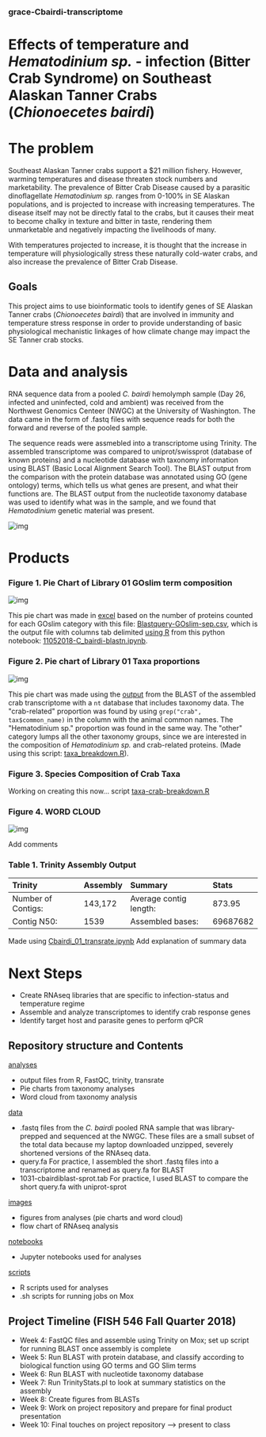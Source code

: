 ### grace-Cbairdi-transcriptome

# Effects of temperature and _Hematodinium sp._ - infection (Bitter Crab Syndrome) on Southeast Alaskan Tanner Crabs (_Chionoecetes bairdi_)

# The problem
Southeast Alaskan Tanner crabs support a $21 million fishery. However, warming temperatures and disease threaten stock numbers and marketability. The prevalence of Bitter Crab Disease caused by a parasitic dinoflagellate _Hematodinium sp._ ranges from 0-100% in SE Alaskan populations, and is projected to increase with increasing temperatures. The disease itself may not be directly fatal to the crabs, but it causes their meat to become chalky in texture and bitter in taste, rendering them unmarketable and negatively impacting the livelihoods of many. 

With temperatures projected to increase, it is thought that the increase in temperature will physiologically stress these naturally cold-water crabs, and also increase the prevalence of Bitter Crab Disease. 

## Goals
This project aims to use bioinformatic tools to identify genes of SE Alaskan Tanner crabs (_Chionoecetes bairdi_) that are involved in immunity and temperature stress response in order to provide understanding of basic physiological mechanistic linkages of how climate change may impact the SE Tanner crab stocks. 

# Data and analysis
RNA sequence data from a pooled _C. bairdi_ hemolymph sample (Day 26, infected and uninfected, cold and ambient) was received from the Northwest Genomics Centeer (NWGC) at the University of Washington. The data came in the form of .fastq files with sequence reads for both the forward and reverse of the pooled sample. 

The sequence reads were assmebled into a transcriptome using Trinity. The assembled transcriptome was compared to uniprot/swissprot (database of known proteins) and a nucleotide database with taxonomy information using BLAST (Basic Local Alignment Search Tool). The BLAST output from the comparison with the protein database was annotated using GO (gene ontology) terms, which tells us what genes are present, and what their functions are. The BLAST output from the nucleotide taxonomy database was used to identify what was in the sample, and we found that _Hematodinium_ genetic material was present. 

![img](https://github.com/fish546-2018/grace-Cbairdi-transcriptome/blob/master/images/FISH546-flowchart.png)

# Products
### Figure 1. Pie Chart of Library 01 GOslim term composition
![img](https://github.com/fish546-2018/grace-Cbairdi-transcriptome/blob/master/images/GOslim-pie-lib01.png)

This pie chart was made in [excel](http://owl.fish.washington.edu/scaphapoda/grace/Blastquery-GOslim-sep.xlsx) based on the number of proteins counted for each GOslim category with this file: [Blastquery-GOslim-sep.csv](https://github.com/fish546-2018/grace-Cbairdi-transcriptome/blob/master/analyses/Blastquery-GOslim-sep.csv), which is the output file with columns tab delimited [using R](https://github.com/fish546-2018/grace-Cbairdi-transcriptome/blob/master/scripts/plots.R) from this python notebook: [11052018-C_bairdi-blastn.ipynb](https://github.com/fish546-2018/grace-Cbairdi-transcriptome/blob/master/notebooks/11052018-C_bairdi-blastn.ipynb).

### Figure 2. Pie chart of Library 01 Taxa proportions
![img](https://github.com/fish546-2018/grace-Cbairdi-transcriptome/blob/master/images/taxa-proportions.png)

This pie chart was made using the [output](http://gannet.fish.washington.edu/seashell/bu-mox/analyses/1114b/cg-trinity-nt.tab) from the BLAST of the assembled crab transcriptome with a ```nt``` database that includes taxonomy data. The "crab-related" proportion was found by using ```grep("crab", tax$common_name)``` in the column with the animal common names. The "Hematodinium sp." proportion was found in the same way. The "other" category lumps all the other taxonomy groups, since we are interested in the composition of _Hematodinium sp._ and crab-related proteins. (Made using this script: [taxa_breakdown.R](https://github.com/fish546-2018/grace-Cbairdi-transcriptome/blob/master/scripts/taxa_breakdown.R)). 

### Figure 3. Species Composition of Crab Taxa

Working on creating this now... script [taxa-crab-breakdown.R](https://github.com/fish546-2018/grace-Cbairdi-transcriptome/blob/master/scripts/taxa-crab-breakdown.R)

### Figure 4. WORD CLOUD
![img](https://github.com/fish546-2018/grace-Cbairdi-transcriptome/blob/master/images/taxa-wordcloud.png)

Add comments

### Table 1. Trinity Assembly Output
| Trinity           | Assembly | Summary               | Stats    |
|:------------------|:---------|:----------------------|:---------|
| Number of Contigs:| 143,172  | Average contig length:| 873.95	  |
| Contig N50:       | 1539     | Assembled bases:      | 69687682 |

Made using [Cbairdi_01_transrate.ipynb](https://github.com/fish546-2018/grace-Cbairdi-transcriptome/blob/master/notebooks/Cbairdi_01_transrate.ipynb)
Add explanation of summary data



# Next Steps
- Create RNAseq libraries that are specific to infection-status and temperature regime
- Assemble and analyze transcriptomes to identify crab response genes
- Identify target host and parasite genes to perform qPCR

## Repository structure and Contents
[analyses](https://github.com/fish546-2018/grace-Cbairdi-transcriptome/tree/master/analyses)
- output files from R, FastQC, trinity, transrate
- Pie charts from taxonomy analyses
- Word cloud from taxonomy analysis

[data](https://github.com/fish546-2018/grace-Cbairdi-transcriptome/tree/master/data)
- .fastq files from the _C. bairdi_ pooled RNA sample that was library-prepped and sequenced at the NWGC. 
These files are a small subset of the total data because my laptop downloaded unzipped, severely shortened versions of the RNAseq data. 
- query.fa
For practice, I assembled the short .fastq files into a transcriptome and renamed as query.fa for BLAST
- 1031-cbairdiblast-sprot.tab
For practice, I used BLAST to compare the short query.fa with uniprot-sprot

[images](https://github.com/fish546-2018/grace-Cbairdi-transcriptome/tree/master/images)    
- figures from analyses (pie charts and word cloud) 
- flow chart of RNAseq analysis

[notebooks](https://github.com/fish546-2018/grace-Cbairdi-transcriptome/tree/master/notebooks)
- Jupyter notebooks used for analyses

[scripts](https://github.com/fish546-2018/grace-Cbairdi-transcriptome/tree/master/scripts)
- R scripts used for analyses
- .sh scripts for running jobs on Mox

## Project Timeline (FISH 546 Fall Quarter 2018)
- Week 4: FastQC files and assemble using Trinity on Mox; set up script for running BLAST once assembly is complete
- Week 5: Run BLAST with protein database, and classify according to biological function using GO terms and GO Slim terms 
- Week 6: Run BLAST with nucleotide taxonomy database
- Week 7: Run TrinityStats.pl to look at summary statistics on the assembly
- Week 8: Create figures from BLASTs
- Week 9: Work on project repository and prepare for final product presentation
- Week 10: Final touches on project repository --> present to class 
